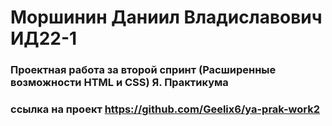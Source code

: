 # Моршинин Даниил Владиславович ИД22-1
### Проектная работа за второй спринт (Расширенные возможности HTML и CSS) Я. Практикума 

### ссылка на проект https://github.com/Geelix6/ya-prak-work2
